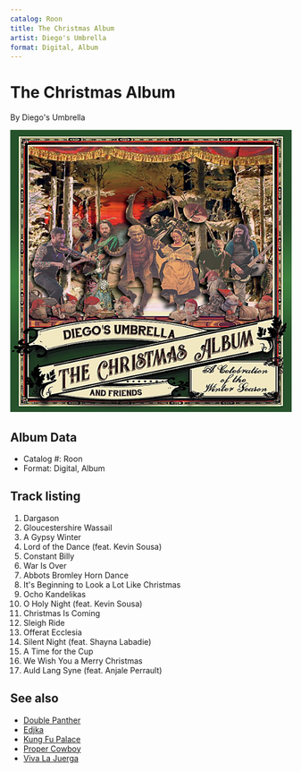 ```yaml
---
catalog: Roon
title: The Christmas Album
artist: Diego's Umbrella
format: Digital, Album
---
```


# The Christmas Album

By Diego's Umbrella

![](../../assets/albumcovers/Diegos_Umbrella-The_Christmas_Album.png)

## Album Data

- Catalog #: Roon
- Format: Digital, Album


## Track listing


1. Dargason
2. Gloucestershire Wassail
3. A Gypsy Winter
4. Lord of the Dance (feat. Kevin Sousa)
5. Constant Billy
6. War Is Over
7. Abbots Bromley Horn Dance
8. It's Beginning to Look a Lot Like Christmas
9. Ocho Kandelikas
10. O Holy Night (feat. Kevin Sousa)
11. Christmas Is Coming
12. Sleigh Ride
13. Offerat Ecclesia
14. Silent Night (feat. Shayna Labadie)
15. A Time for the Cup
16. We Wish You a Merry Christmas
17. Auld Lang Syne (feat. Anjale Perrault)


## See also

- [Double Panther](Double_Panther.md)
- [Edjka](Edjka.md)
- [Kung Fu Palace](Kung_Fu_Palace.md)
- [Proper Cowboy](Proper_Cowboy.md)
- [Viva La Juerga](Viva_La_Juerga.md)
